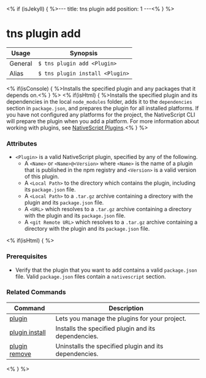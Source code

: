 <% if (isJekyll) { %>---
title: tns plugin add
position: 1
---<% } %>
# tns plugin add


Usage | Synopsis
------|-------
General | `$ tns plugin add <Plugin>`
Alias | `$ tns plugin install <Plugin>`

<% if(isConsole) { %>Installs the specified plugin and any packages that it depends on.<% } %>
<% if(isHtml) { %>Installs the specified plugin and its dependencies in the local `node_modules` folder, adds it to the `dependencies` section in `package.json`, and prepares the plugin for all installed platforms. If you have not configured any platforms for the project, the NativeScript CLI will prepare the plugin when you add a platform. For more information about working with plugins, see [NativeScript Plugins](https://github.com/NativeScript/nativescript-cli/blob/master/PLUGINS.md).<% } %>

### Attributes

* `<Plugin>` is a valid NativeScript plugin, specified by any of the following.
    * A `<Name>` or `<Name>@<Version>` where `<Name>` is the name of a plugin that is published in the npm registry and `<Version>` is a valid version of this plugin.
    * A `<Local Path>` to the directory which contains the plugin, including its `package.json` file.
    * A `<Local Path>` to a `.tar.gz` archive containing a directory with the plugin and its `package.json` file.
    * A `<URL>` which resolves to a `.tar.gz` archive containing a directory with the plugin and its `package.json` file.
    * A `<git Remote URL>` which resolves to a `.tar.gz` archive containing a directory with the plugin and its `package.json` file.

<% if(isHtml) { %>
### Prerequisites

* Verify that the plugin that you want to add contains a valid `package.json` file. Valid `package.json` files contain a `nativescript` section.

### Related Commands

Command | Description
----------|----------
[plugin](plugin.html) | Lets you manage the plugins for your project.
[plugin install](plugin-install.html) | Installs the specified plugin and its dependencies.
[plugin remove](plugin-remove.html) | Uninstalls the specified plugin and its dependencies.
<% } %>
